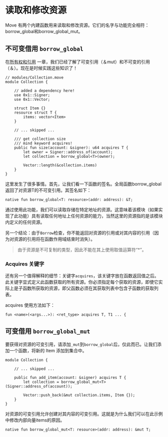 # 读取和修改资源

Move 有两个内建函数用来读取和修改资源。它们的名字与功能完全相符：borrow_global和borrow_global_mut。

## 不可变借用 `borrow_global`

在[所有权和引用](/advanced-topics/ownership-and-references.md) 一章，我们已经了解了可变引用（＆mut）和不可变的引用（＆）。现在是时候实践这些知识了！

```Move
// modules/Collection.move
module Collection {

    // added a dependency here!
    use 0x1::Signer;
    use 0x1::Vector;

    struct Item {}
    resource struct T {
        items: vector<Item>
    }

    // ... skipped ...

    /// get collection size
    /// mind keyword acquires!
    public fun size(account: &signer): u64 acquires T {
        let owner = Signer::address_of(account);
        let collection = borrow_global<T>(owner);

        Vector::length(&collection.items)
    }
}
```

这里发生了很多事情。首先，让我们看一下函数的签名。全局函数borrow_global<T>返回了对资源T的不可变引用。其签名如下：

```Move
native fun borrow_global<T: resource>(addr: address): &T;
```

通过使用此功能，我们可以读取存储在特定地址的资源。这意味着该模块（如果实现了此功能）具有读取任何地址上任何资源的能力，当然这里的资源指的是该模块内定义的任何资源。

另一个结论：由于`Borrow`检查，你不能返回对资源的引用或对其内容的引用（因为对资源的引用将在函数作用域结束时消失）。

> 由于资源是不可复制的类型，因此不能在其上使用取值运算符“*”。

### Acquires 关键字

还有另一个值得解释的细节：关键字`acquires`，该关键字放在函数返回值之后。此关键字显式定义此函数获取的所有资源。你必须指定每个获取的资源，即使它实际上是子函数所获取的资源，即父函数必须在其获取列表中包含子函数的获取列表。

acquires 使用方法如下：

```Move
fun <name>(<args...>): <ret_type> acquires T, T1 ... {
```

## 可变借用 `borrow_global_mut`

要获得对资源的可变引用，请添加`_mut`到`borrow_global`后，仅此而已。让我们添加一个函数，将新的 Item 添加到集合中。

```Move
module Collection {

    // ... skipped ...

    public fun add_item(account: &signer) acquires T {
        let collection = borrow_global_mut<T>(Signer::address_of(account));

        Vector::push_back(&mut collection.items, Item {});
    }
}
```

对资源的可变引用允许创建对其内容的可变引用。这就是为什么我们可以在此示例中修改内部向量items的原因。

```Move
native fun borrow_global_mut<T: resource>(addr: address): &mut T;
```


